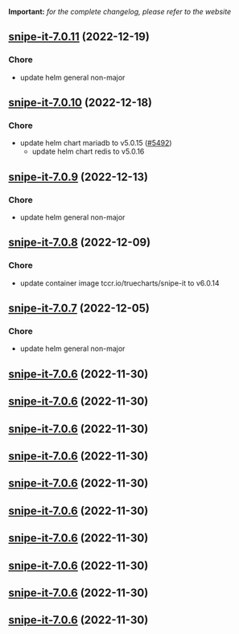 **Important:**
*for the complete changelog, please refer to the website*




## [snipe-it-7.0.11](https://github.com/truecharts/charts/compare/snipe-it-7.0.10...snipe-it-7.0.11) (2022-12-19)

### Chore

- update helm general non-major
  
  


## [snipe-it-7.0.10](https://github.com/truecharts/charts/compare/snipe-it-7.0.9...snipe-it-7.0.10) (2022-12-18)

### Chore

- update helm chart mariadb to v5.0.15 ([#5492](https://github.com/truecharts/charts/issues/5492))
  - update helm chart redis to v5.0.16
  
  


## [snipe-it-7.0.9](https://github.com/truecharts/charts/compare/snipe-it-7.0.8...snipe-it-7.0.9) (2022-12-13)

### Chore

- update helm general non-major
  
  


## [snipe-it-7.0.8](https://github.com/truecharts/charts/compare/snipe-it-7.0.7...snipe-it-7.0.8) (2022-12-09)

### Chore

- update container image tccr.io/truecharts/snipe-it to v6.0.14
  
  


## [snipe-it-7.0.7](https://github.com/truecharts/charts/compare/snipe-it-7.0.6...snipe-it-7.0.7) (2022-12-05)

### Chore

- update helm general non-major
  
  


## [snipe-it-7.0.6](https://github.com/truecharts/charts/compare/snipe-it-7.0.4...snipe-it-7.0.6) (2022-11-30)




## [snipe-it-7.0.6](https://github.com/truecharts/charts/compare/snipe-it-7.0.4...snipe-it-7.0.6) (2022-11-30)




## [snipe-it-7.0.6](https://github.com/truecharts/charts/compare/snipe-it-7.0.4...snipe-it-7.0.6) (2022-11-30)




## [snipe-it-7.0.6](https://github.com/truecharts/charts/compare/snipe-it-7.0.4...snipe-it-7.0.6) (2022-11-30)




## [snipe-it-7.0.6](https://github.com/truecharts/charts/compare/snipe-it-7.0.4...snipe-it-7.0.6) (2022-11-30)




## [snipe-it-7.0.6](https://github.com/truecharts/charts/compare/snipe-it-7.0.4...snipe-it-7.0.6) (2022-11-30)




## [snipe-it-7.0.6](https://github.com/truecharts/charts/compare/snipe-it-7.0.4...snipe-it-7.0.6) (2022-11-30)




## [snipe-it-7.0.6](https://github.com/truecharts/charts/compare/snipe-it-7.0.4...snipe-it-7.0.6) (2022-11-30)




## [snipe-it-7.0.6](https://github.com/truecharts/charts/compare/snipe-it-7.0.4...snipe-it-7.0.6) (2022-11-30)




## [snipe-it-7.0.6](https://github.com/truecharts/charts/compare/snipe-it-7.0.4...snipe-it-7.0.6) (2022-11-30)

